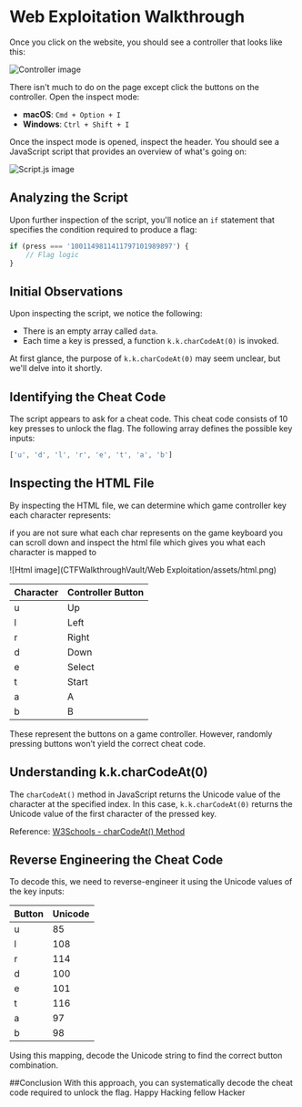 # Web Exploitation Walkthrough

Once you click on the website, you should see a controller that looks like this:

![Controller image](CTFWalkthroughVault/Web%20Exploitation/assets/controller.png)

There isn't much to do on the page except click the buttons on the controller. Open the inspect mode:

- **macOS**: `Cmd + Option + I`  
- **Windows**: `Ctrl + Shift + I`

Once the inspect mode is opened, inspect the header. You should see a JavaScript script that provides an overview of what's going on:

![Script.js image](CTFWalkthroughVault/Web%20Exploitation/assets/script1.png)

## Analyzing the Script

Upon further inspection of the script, you'll notice an `if` statement that specifies the condition required to produce a flag:

```javascript
if (press === '1001149811411797101989897') {
    // Flag logic
}
```
## Initial Observations

Upon inspecting the script, we notice the following:
- There is an empty array called `data`.
- Each time a key is pressed, a function `k.k.charCodeAt(0)` is invoked.

At first glance, the purpose of `k.k.charCodeAt(0)` may seem unclear, but we'll delve into it shortly.

## Identifying the Cheat Code

The script appears to ask for a cheat code. This cheat code consists of 10 key presses to unlock the flag. The following array defines the possible key inputs:

```javascript
['u', 'd', 'l', 'r', 'e', 't', 'a', 'b']
```
## Inspecting the HTML File

By inspecting the HTML file, we can determine which game controller key each character represents:

if you are not sure what each char represents on the game keyboard you can scroll down and inspect the html file which gives you what each character is mapped to 

![Html image](CTFWalkthroughVault/Web Exploitation/assets/html.png)

| Character | Controller Button |
|-----------|--------------------|
| u         | Up                 |
| l         | Left               |
| r         | Right              |
| d         | Down               |
| e         | Select             |
| t         | Start              |
| a         | A                  |
| b         | B                  |


These represent the buttons on a game controller. However, randomly pressing buttons won’t yield the correct cheat code.

## Understanding k.k.charCodeAt(0)

The `charCodeAt()` method in JavaScript returns the Unicode value of the character at the specified index. In this case, `k.k.charCodeAt(0)` returns the Unicode value of the first character of the pressed key.

Reference: [W3Schools - charCodeAt() Method](https://www.w3schools.com/jsref/jsref_charcodeat.asp)

## Reverse Engineering the Cheat Code


To decode this, we need to reverse-engineer it using the Unicode values of the key inputs:

| Button | Unicode |
|--------|---------|
| u      | 85      |
| l      | 108     |
| r      | 114     |
| d      | 100     |
| e      | 101     |
| t      | 116     |
| a      | 97      |
| b      | 98      |

Using this mapping, decode the Unicode string to find the correct button combination.


##Conclusion
With this approach, you can systematically decode the cheat code required to unlock the flag. Happy Hacking fellow Hacker 
